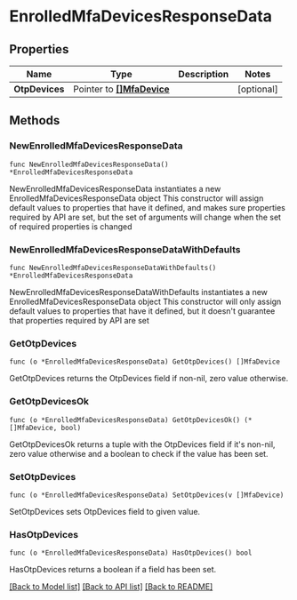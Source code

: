 # EnrolledMfaDevicesResponseData

## Properties

Name | Type | Description | Notes
------------ | ------------- | ------------- | -------------
**OtpDevices** | Pointer to [**[]MfaDevice**](MfaDevice.md) |  | [optional] 

## Methods

### NewEnrolledMfaDevicesResponseData

`func NewEnrolledMfaDevicesResponseData() *EnrolledMfaDevicesResponseData`

NewEnrolledMfaDevicesResponseData instantiates a new EnrolledMfaDevicesResponseData object
This constructor will assign default values to properties that have it defined,
and makes sure properties required by API are set, but the set of arguments
will change when the set of required properties is changed

### NewEnrolledMfaDevicesResponseDataWithDefaults

`func NewEnrolledMfaDevicesResponseDataWithDefaults() *EnrolledMfaDevicesResponseData`

NewEnrolledMfaDevicesResponseDataWithDefaults instantiates a new EnrolledMfaDevicesResponseData object
This constructor will only assign default values to properties that have it defined,
but it doesn't guarantee that properties required by API are set

### GetOtpDevices

`func (o *EnrolledMfaDevicesResponseData) GetOtpDevices() []MfaDevice`

GetOtpDevices returns the OtpDevices field if non-nil, zero value otherwise.

### GetOtpDevicesOk

`func (o *EnrolledMfaDevicesResponseData) GetOtpDevicesOk() (*[]MfaDevice, bool)`

GetOtpDevicesOk returns a tuple with the OtpDevices field if it's non-nil, zero value otherwise
and a boolean to check if the value has been set.

### SetOtpDevices

`func (o *EnrolledMfaDevicesResponseData) SetOtpDevices(v []MfaDevice)`

SetOtpDevices sets OtpDevices field to given value.

### HasOtpDevices

`func (o *EnrolledMfaDevicesResponseData) HasOtpDevices() bool`

HasOtpDevices returns a boolean if a field has been set.


[[Back to Model list]](../README.md#documentation-for-models) [[Back to API list]](../README.md#documentation-for-api-endpoints) [[Back to README]](../README.md)


